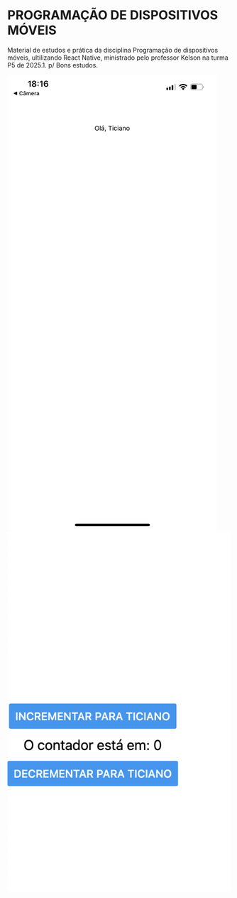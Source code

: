 # PROGRAMAÇÃO DE DISPOSITIVOS MÓVEIS
 Material de estudos e prática da disciplina Programação de dispositivos móveis, ultilizando React Native, ministrado pelo professor Kelson na turma P5 de 2025.1.
p/ Bons estudos.

![exercicio1](assets/exercicio1.jpeg)
![exercicio2](assets/exercicio2.png)